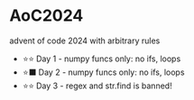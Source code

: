# AoC2024
advent of code 2024 with arbitrary rules

- ⭐⭐ Day 1 - numpy funcs only: no ifs, loops         
- ⭐⬛ Day 2 - numpy funcs only: no ifs, loops         
- ⭐⭐ Day 3 - regex and str.find is banned!            
